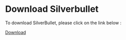 <!DOCTYPE html>
<html lang="en">
<head>
  <meta charset="UTF-8">
  <meta name="viewport" content="width=device-width, initial-scale=1.0">
</head>
<body>
  <h1>Download Silverbullet</h1>
  <p>To download SilverBullet, please click on the link below :</p>
  <a href="https://www.mediafire.com/file/lk0d92073ywnlfv/SilverBullet_v1.1.2.rar" class="download-link" target="_blank">Download</a>
</body>
</html>
